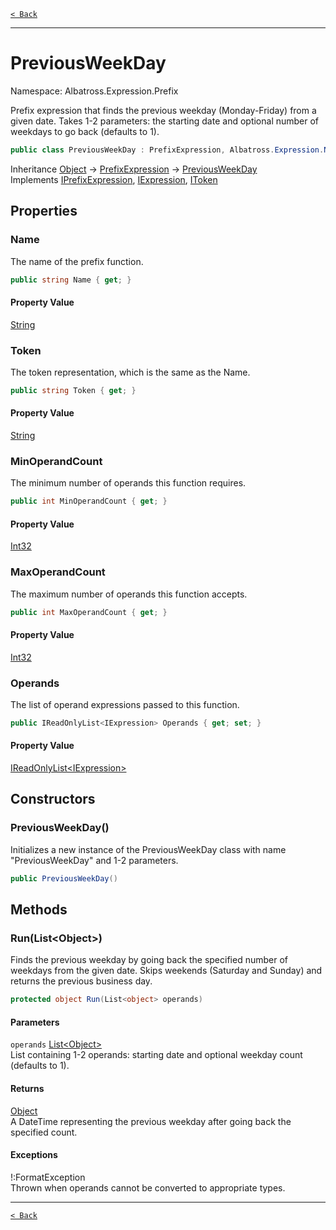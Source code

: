 [`< Back`](../../../)

---

# PreviousWeekDay

Namespace: Albatross.Expression.Prefix

Prefix expression that finds the previous weekday (Monday-Friday) from a given date.
 Takes 1-2 parameters: the starting date and optional number of weekdays to go back (defaults to 1).

```csharp
public class PreviousWeekDay : PrefixExpression, Albatross.Expression.Nodes.IPrefixExpression, Albatross.Expression.Nodes.IExpression, Albatross.Expression.Nodes.IToken
```

Inheritance [Object](https://docs.microsoft.com/en-us/dotnet/api/system.object) → [PrefixExpression](./albatross/expression/prefix/prefixexpression) → [PreviousWeekDay](./albatross/expression/prefix/previousweekday)<br>
Implements [IPrefixExpression](./albatross/expression/nodes/iprefixexpression), [IExpression](./albatross/expression/nodes/iexpression), [IToken](./albatross/expression/nodes/itoken)

## Properties

### **Name**

The name of the prefix function.

```csharp
public string Name { get; }
```

#### Property Value

[String](https://docs.microsoft.com/en-us/dotnet/api/system.string)<br>

### **Token**

The token representation, which is the same as the Name.

```csharp
public string Token { get; }
```

#### Property Value

[String](https://docs.microsoft.com/en-us/dotnet/api/system.string)<br>

### **MinOperandCount**

The minimum number of operands this function requires.

```csharp
public int MinOperandCount { get; }
```

#### Property Value

[Int32](https://docs.microsoft.com/en-us/dotnet/api/system.int32)<br>

### **MaxOperandCount**

The maximum number of operands this function accepts.

```csharp
public int MaxOperandCount { get; }
```

#### Property Value

[Int32](https://docs.microsoft.com/en-us/dotnet/api/system.int32)<br>

### **Operands**

The list of operand expressions passed to this function.

```csharp
public IReadOnlyList<IExpression> Operands { get; set; }
```

#### Property Value

[IReadOnlyList&lt;IExpression&gt;](https://docs.microsoft.com/en-us/dotnet/api/system.collections.generic.ireadonlylist-1)<br>

## Constructors

### **PreviousWeekDay()**

Initializes a new instance of the PreviousWeekDay class with name "PreviousWeekDay" and 1-2 parameters.

```csharp
public PreviousWeekDay()
```

## Methods

### **Run(List&lt;Object&gt;)**

Finds the previous weekday by going back the specified number of weekdays from the given date.
 Skips weekends (Saturday and Sunday) and returns the previous business day.

```csharp
protected object Run(List<object> operands)
```

#### Parameters

`operands` [List&lt;Object&gt;](https://docs.microsoft.com/en-us/dotnet/api/system.collections.generic.list-1)<br>
List containing 1-2 operands: starting date and optional weekday count (defaults to 1).

#### Returns

[Object](https://docs.microsoft.com/en-us/dotnet/api/system.object)<br>
A DateTime representing the previous weekday after going back the specified count.

#### Exceptions

!:FormatException<br>
Thrown when operands cannot be converted to appropriate types.

---

[`< Back`](../../../)
